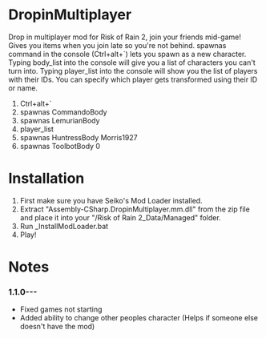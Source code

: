 # DropinMultiplayer
Drop in multiplayer mod for Risk of Rain 2, join your friends mid-game!
Gives you items when you join late so you're not behind.
spawnas command in the console (Ctrl+alt+\`) lets you spawn as a new character.
Typing body_list into the console will give you a list of characters you can't turn into.
Typing player_list into the console will show you the list of players with their IDs.
You can specify which player gets transformed using their ID or name.
  1. Ctrl+alt+\`
  2. spawnas CommandoBody
  3. spawnas LemurianBody
  4. player_list 
  5. spawnas HuntressBody Morris1927
  6. spawnas ToolbotBody 0

# Installation
 1. First make sure you have Seiko's Mod Loader installed.
 2. Extract "Assembly-CSharp.DropinMultiplayer.mm.dll" from the zip file and place it into your "/Risk of Rain 2_Data/Managed" folder.
 3. Run _InstallModLoader.bat
 4. Play!

# Notes
### 1.1.0---
* Fixed games not starting
* Added ability to change other peoples character (Helps if someone else doesn't have the mod)
